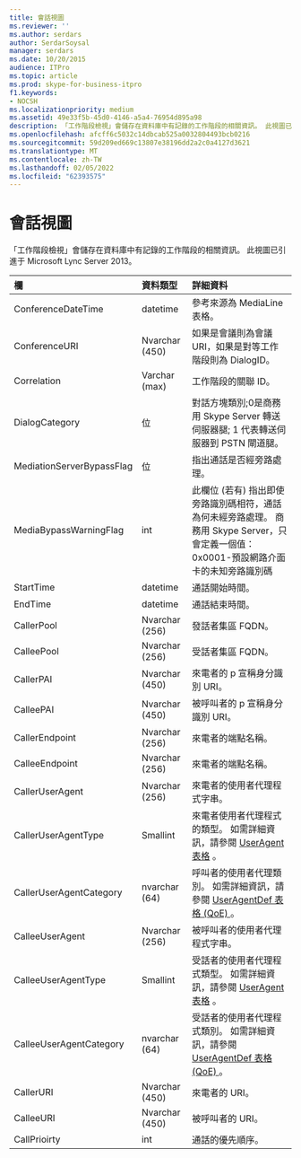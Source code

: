 ```yaml
---
title: 會話視圖
ms.reviewer: ''
ms.author: serdars
author: SerdarSoysal
manager: serdars
ms.date: 10/20/2015
audience: ITPro
ms.topic: article
ms.prod: skype-for-business-itpro
f1.keywords:
- NOCSH
ms.localizationpriority: medium
ms.assetid: 49e33f5b-45d0-4146-a5a4-76954d895a98
description: 「工作階段檢視」會儲存在資料庫中有記錄的工作階段的相關資訊。 此視圖已引進于 Microsoft Lync Server 2013。
ms.openlocfilehash: afcff6c5032c14dbcab525a0032804493bcb0216
ms.sourcegitcommit: 59d209ed669c13807e38196dd2a2c0a4127d3621
ms.translationtype: MT
ms.contentlocale: zh-TW
ms.lasthandoff: 02/05/2022
ms.locfileid: "62393575"
---
```

# <a name="session-view"></a>會話視圖
 
「工作階段檢視」會儲存在資料庫中有記錄的工作階段的相關資訊。 此視圖已引進于 Microsoft Lync Server 2013。
  
|**欄**|**資料類型**|**詳細資料**|
|:-----|:-----|:-----|
|ConferenceDateTime  <br/> |datetime  <br/> |參考來源為 MediaLine 表格。  <br/> |
|ConferenceURI  <br/> |Nvarchar (450)   <br/> |如果是會議則為會議 URI，如果是對等工作階段則為 DialogID。  <br/> |
|Correlation  <br/> |Varchar (max)   <br/> |工作階段的關聯 ID。  <br/> |
|DialogCategory  <br/> |位  <br/> |對話方塊類別;0是商務用 Skype Server 轉送伺服器腿; 1 代表轉送伺服器到 PSTN 閘道腿。  <br/> |
|MediationServerBypassFlag  <br/> |位  <br/> |指出通話是否經旁路處理。  <br/> |
|MediaBypassWarningFlag  <br/> |int  <br/> |此欄位 (若有) 指出即使旁路識別碼相符，通話為何未經旁路處理。 商務用 Skype Server，只會定義一個值：  <br/> 0x0001-預設網路介面卡的未知旁路識別碼  <br/> |
|StartTime  <br/> |datetime  <br/> |通話開始時間。  <br/> |
|EndTime  <br/> |datetime  <br/> |通話結束時間。  <br/> |
|CallerPool  <br/> |Nvarchar (256)   <br/> |發話者集區 FQDN。  <br/> |
|CalleePool  <br/> |Nvarchar (256)   <br/> |受話者集區 FQDN。  <br/> |
|CallerPAI  <br/> |Nvarchar (450)   <br/> |來電者的 p 宣稱身分識別 URI。  <br/> |
|CalleePAI  <br/> |Nvarchar (450)   <br/> |被呼叫者的 p 宣稱身分識別 URI。  <br/> |
|CallerEndpoint  <br/> |Nvarchar (256)   <br/> |來電者的端點名稱。  <br/> |
|CalleeEndpoint  <br/> |Nvarchar (256)   <br/> |來電者的端點名稱。  <br/> |
|CallerUserAgent  <br/> |Nvarchar (256)   <br/> |來電者的使用者代理程式字串。  <br/> |
|CallerUserAgentType  <br/> |Smallint  <br/> |來電者使用者代理程式的類型。 如需詳細資訊，請參閱 [UserAgent 表格](useragent.md) 。 <br/> |
|CallerUserAgentCategory  <br/> |nvarchar (64)  <br/> |呼叫者的使用者代理類別。 如需詳細資訊，請參閱 [UserAgentDef 表格 (QoE) ](useragentdef-qoe.md) 。 <br/> |
|CalleeUserAgent  <br/> |Nvarchar (256)   <br/> |被呼叫者的使用者代理程式字串。  <br/> |
|CalleeUserAgentType  <br/> |Smallint  <br/> |受話者的使用者代理程式類型。 如需詳細資訊，請參閱 [UserAgent 表格](useragent.md) 。 <br/> |
|CalleeUserAgentCategory  <br/> |nvarchar (64)  <br/> |受話者的使用者代理程式類別。 如需詳細資訊，請參閱 [UserAgentDef 表格 (QoE) ](useragentdef-qoe.md) 。 <br/> |
|CallerURI  <br/> |Nvarchar (450)   <br/> |來電者的 URI。  <br/> |
|CalleeURI  <br/> |Nvarchar (450)   <br/> |被呼叫者的 URI。  <br/> |
|CallPrioirty  <br/> |int  <br/> |通話的優先順序。  <br/> |
   

